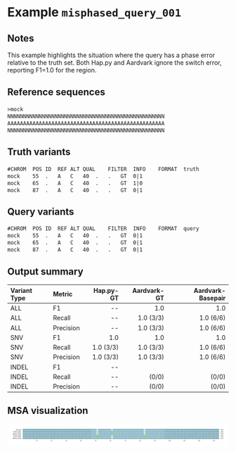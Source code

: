 # Example `misphased_query_001`
## Notes
This example highlights the situation where the query has a phase error relative to the truth set.
Both Hap.py and Aardvark ignore the switch error, reporting F1=1.0 for the region.

## Reference sequences
```
>mock
NNNNNNNNNNNNNNNNNNNNNNNNNNNNNNNNNNNNNNNNNNNNNNNNNN
AAAAAAAAAAAAAAAAAAAAAAAAAAAAAAAAAAAAAAAAAAAAAAAAAA
NNNNNNNNNNNNNNNNNNNNNNNNNNNNNNNNNNNNNNNNNNNNNNNNNN
```
## Truth variants
```
#CHROM	POS	ID	REF	ALT	QUAL	FILTER	INFO	FORMAT	truth
mock	55	.	A	C	40	.	.	GT	0|1
mock	65	.	A	C	40	.	.	GT	1|0
mock	87	.	A	C	40	.	.	GT	0|1
```
## Query variants
```
#CHROM	POS	ID	REF	ALT	QUAL	FILTER	INFO	FORMAT	query
mock	55	.	A	C	40	.	.	GT	0|1
mock	65	.	A	C	40	.	.	GT	0|1
mock	87	.	A	C	40	.	.	GT	0|1
```
## Output summary
Variant Type | Metric | Hap.py-GT | Aardvark-GT | Aardvark-Basepair
:-- | :-- | --: | --: | --:
ALL | F1 | -- | 1.0 | 1.0
ALL | Recall | -- | 1.0 (3/3) | 1.0 (6/6)
ALL | Precision | -- | 1.0 (3/3) | 1.0 (6/6)
SNV | F1 | 1.0 | 1.0 | 1.0
SNV | Recall | 1.0 (3/3) | 1.0 (3/3) | 1.0 (6/6)
SNV | Precision | 1.0 (3/3) | 1.0 (3/3) | 1.0 (6/6)
INDEL | F1 | -- |  | 
INDEL | Recall | -- |  (0/0) |  (0/0)
INDEL | Precision | -- |  (0/0) |  (0/0)
## MSA visualization
![](./msa_viz/msa.png)
